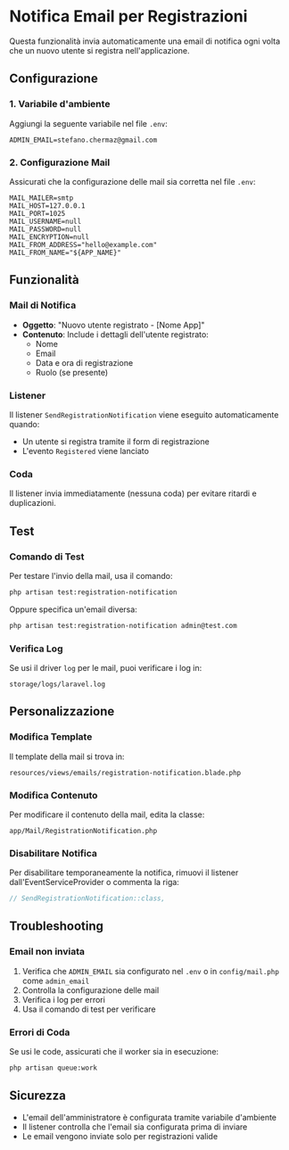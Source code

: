 # Notifica Email per Registrazioni

Questa funzionalità invia automaticamente una email di notifica ogni volta che un nuovo utente si registra nell'applicazione.

## Configurazione

### 1. Variabile d'ambiente

Aggiungi la seguente variabile nel file `.env`:

```env
ADMIN_EMAIL=stefano.chermaz@gmail.com
```

### 2. Configurazione Mail

Assicurati che la configurazione delle mail sia corretta nel file `.env`:

```env
MAIL_MAILER=smtp
MAIL_HOST=127.0.0.1
MAIL_PORT=1025
MAIL_USERNAME=null
MAIL_PASSWORD=null
MAIL_ENCRYPTION=null
MAIL_FROM_ADDRESS="hello@example.com"
MAIL_FROM_NAME="${APP_NAME}"
```

## Funzionalità

### Mail di Notifica

- **Oggetto**: "Nuovo utente registrato - [Nome App]"
- **Contenuto**: Include i dettagli dell'utente registrato:
  - Nome
  - Email
  - Data e ora di registrazione
  - Ruolo (se presente)

### Listener

Il listener `SendRegistrationNotification` viene eseguito automaticamente quando:
- Un utente si registra tramite il form di registrazione
- L'evento `Registered` viene lanciato

### Coda

Il listener invia immediatamente (nessuna coda) per evitare ritardi e duplicazioni.

## Test

### Comando di Test

Per testare l'invio della mail, usa il comando:

```bash
php artisan test:registration-notification
```

Oppure specifica un'email diversa:

```bash
php artisan test:registration-notification admin@test.com
```

### Verifica Log

Se usi il driver `log` per le mail, puoi verificare i log in:
```
storage/logs/laravel.log
```

## Personalizzazione

### Modifica Template

Il template della mail si trova in:
```
resources/views/emails/registration-notification.blade.php
```

### Modifica Contenuto

Per modificare il contenuto della mail, edita la classe:
```
app/Mail/RegistrationNotification.php
```

### Disabilitare Notifica

Per disabilitare temporaneamente la notifica, rimuovi il listener dall'EventServiceProvider o commenta la riga:

```php
// SendRegistrationNotification::class,
```

## Troubleshooting

### Email non inviata

1. Verifica che `ADMIN_EMAIL` sia configurato nel `.env` o in `config/mail.php` come `admin_email`
2. Controlla la configurazione delle mail
3. Verifica i log per errori
4. Usa il comando di test per verificare

### Errori di Coda

Se usi le code, assicurati che il worker sia in esecuzione:

```bash
php artisan queue:work
```

## Sicurezza

- L'email dell'amministratore è configurata tramite variabile d'ambiente
- Il listener controlla che l'email sia configurata prima di inviare
- Le email vengono inviate solo per registrazioni valide 